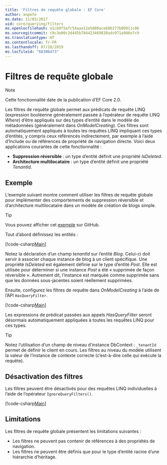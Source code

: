 ```yaml
---
title: 'Filtres de requête globale : EF Core'
author: anpete
ms.date: 11/03/2017
uid: core/querying/filters
ms.openlocfilehash: e1cb9f5afc54aaa12e5880ace606277b00911c06
ms.sourcegitcommit: c9c3e00c2d445b784423469838adc071a946e7c9
ms.translationtype: HT
ms.contentlocale: fr-FR
ms.lasthandoff: 07/18/2019
ms.locfileid: "68306473"
---
```

# <a name="global-query-filters"></a>Filtres de requête globale

> [!NOTE]
> Cette fonctionnalité date de la publication d’EF Core 2.0.

Les filtres de requête globale permet aux prédicats de requête LINQ (expression booléenne généralement passée à l’opérateur de requête LINQ *Where*) d’être appliqués sur des types d’entité dans le modèle de métadonnées (généralement dans *OnModelCreating*). Ces filtres sont automatiquement appliqués à toutes les requêtes LINQ impliquant ces types d’entités, y compris ceux référencés indirectement, par exemple à l’aide d’Include ou de références de propriété de navigation directe. Voici deux applications courantes de cette fonctionnalité :

* **Suppression réversible** : un type d’entité définit une propriété *IsDeleted*.
* **Architecture multilocataire** : un type d’entité définit une propriété *TenantId*.

## <a name="example"></a>Exemple

L’exemple suivant montre comment utiliser les filtres de requête globale pour implémenter des comportements de suppression réversible et d’architecture multilocataire dans un modèle de création de blogs simple.

> [!TIP]
> Vous pouvez afficher cet [exemple](https://github.com/aspnet/EntityFramework.Docs/tree/master/samples/core/QueryFilters) sur GitHub.

Tout d’abord définissez les entités :

[!code-csharp[Main](../../../samples/core/QueryFilters/Program.cs#Entities)]

Notez la déclaration d’un champ _tenantId_ sur l’entité _Blog_. Celui-ci doit servir à associer chaque instance de blog à un client spécifique. Une propriété _IsDeleted_ est également définie sur le type d’entité _Post_. Elle est utilisée pour déterminer si une instance _Post_ a été « supprimée de façon réversible ». Autrement dit, l’instance est marquée comme supprimée sans que les données sous-jacentes soient réellement supprimées.

Ensuite, configurez les filtres de requête dans _OnModelCreating_ à l’aide de l’API `HasQueryFilter`.

[!code-csharp[Main](../../../samples/core/QueryFilters/Program.cs#Configuration)]

Les expressions de prédicat passées aux appels _HasQueryFilter_ seront désormais automatiquement appliquées à toutes les requêtes LINQ pour ces types.

> [!TIP]
> Notez l’utilisation d’un champ de niveau d’instance DbContext : `_tenantId` permet de définir le client en cours. Les filtres au niveau du modèle utilisent la valeur de l’instance de contexte correcte (c’est-à-dire celle qui exécute la requête).

## <a name="disabling-filters"></a>Désactivation des filtres

Les filtres peuvent être désactivés pour des requêtes LINQ individuelles à l’aide de l’opérateur `IgnoreQueryFilters()`.

[!code-csharp[Main](../../../samples/core/QueryFilters/Program.cs#IgnoreFilters)]

## <a name="limitations"></a>Limitations

Les filtres de requête globale présentent les limitations suivantes :

* Les filtres ne peuvent pas contenir de références à des propriétés de navigation.
* Les filtres ne peuvent être définis que pour le type d’entité racine d’une hiérarchie d’héritage.
